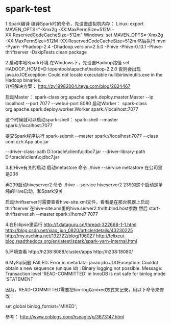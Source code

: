# spark-test
1.Spark编译
编译Spark时的命令，先设置虚拟机内存：
Linux:
export MAVEN_OPTS="-Xmx2g -XX:MaxPermSize=512M -XX:ReservedCodeCacheSize=512m"
Windows:
set MAVEN_OPTS=-Xmx2g -XX:MaxPermSize=512M -XX:ReservedCodeCacheSize=512m
然后执行
mvn -Pyarn -Phadoop-2.4 -Dhadoop.version=2.5.0 -Phive -Phive-0.13.1 -Phive-thriftserver -DskipTests clean package

2.启动本地Spark环境
在Windows下，先设置Hadoop路径
set HADOOP_HOME=D:\opentools\apache\hadoop-2.2.0
否则会出现
java.io.IOException: Could not locate executable null\bin\winutils.exe in the Hadoop binaries.  
详细解决方案：
http://zy19982004.iteye.com/blog/2024467

启动Master：
spark-class org.apache.spark.deploy.master.Master --ip localhost --port 7077 --webui-port 8080
启动Worker：
spark-class org.apache.spark.deploy.worker.Worker spark://localhost:7077

这个时候就可以启动spark-shell：
spark-shell --master spark://localhost:7077

提交Spark程序执行
spark-submit --master spark://localhost:7077 --class com.czh.App abc.jar

--driver-class-path D:\oracle\client\ojdbc7.jar
--driver-library-path D:\oracle\client\ojdbc7.jar

3.和Hive有关的启动
启动metastore       命令  ./hive --service metastore
在公司里是238

再239启动hiveserver2   命令  ./hive --service hiveserver2
239的这个启动是单纯的Hive启动，和Spark没关

启动thriftserver时需要查看hive-site.xml文件，看看是在那台机器上启动thriftserver
在hive-site.xml里的hive.server2.thrift.bind.host参数
然后
start-thriftserver.sh --master spark://home7:7077

4.在Eclipse里运行
http://f.dataguru.cn/thread-322668-1-1.html
http://blog.csdn.net/xiao_jun_0820/article/details/43230225
http://my.oschina.net/132722/blog/196027
http://felixcui-blog.readthedocs.org/en/latest/spark/spark-yarn-internal.html

5.环境查看
http://h238:8088/cluster/apps
http://h238:18080/

6.MySql问题
FAILED: Error in metadata: javax.jdo.JDOException: Couldnt obtain a new sequence (unique id) : Binary logging not possible. Message: Transaction level 'READ-COMMITTED' in InnoDB is not safe for binlog mode 'STATEMENT'

因为，READ-COMMITTED需要把bin-log以mixed方式来记录，用以下命令来修改：

set global binlog_format='MIXED';


参考：
http://www.cnblogs.com/hseagle/p/3673147.html